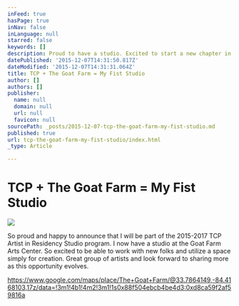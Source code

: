 ```yaml
---
inFeed: true
hasPage: true
inNav: false
inLanguage: null
starred: false
keywords: []
description: Proud to have a studio. Excited to start a new chapter in my creative endeavors.
datePublished: '2015-12-07T14:31:50.817Z'
dateModified: '2015-12-07T14:31:31.064Z'
title: TCP + The Goat Farm = My Fist Studio
author: []
authors: []
publisher:
  name: null
  domain: null
  url: null
  favicon: null
sourcePath: _posts/2015-12-07-tcp-the-goat-farm-my-fist-studio.md
published: true
url: tcp-the-goat-farm-my-fist-studio/index.html
_type: Article

---
```

# TCP + The Goat Farm = My Fist Studio
![](https://the-grid-user-content.s3-us-west-2.amazonaws.com/5c9a85e6-3a2a-4b5e-b8d1-ce1cf5d91d1c.jpg)

So proud and happy to announce that I will be part of the 2015-2017 TCP Artist in Residency Studio program. I now have a studio at the Goat Farm Arts Center. So excited to be able to work with new folks and utilize a space simply for creation. Great group of artists and look forward to sharing more as this opportunity evolves.

https://www.google.com/maps/place/The+Goat+Farm/@33.7864149,-84.4168103,17z/data=!3m1!4b1!4m2!3m1!1s0x88f504ebcb4be4d3:0xd8ca59f2af59816a